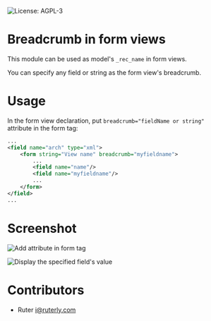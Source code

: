 ![License: AGPL-3](https://img.shields.io/badge/license-AGPL--3-blue.svg)

# Breadcrumb in form views

This module can be used as model's `_rec_name` in form views.

You can specify any field or string as the form view's breadcrumb.

# Usage

In the form view declaration, put `breadcrumb="fieldName or string"` attribute in the form tag:

```xml
...
<field name="arch" type="xml">
    <form string="View name" breadcrumb="myfieldname">
        ...
        <field name="name"/>
        <field name="myfieldname"/>
        ...
    </form>
</field>
...
```

# Screenshot

![Add attribute in form tag](https://github.com/ruter/TNK-Odoo-Module/blob/10.0/web_form_breadcrumb/static/description/screenshot0.png?raw=true)

![Display the specified field's value](https://github.com/ruter/TNK-Odoo-Module/blob/10.0/web_form_breadcrumb/static/description/screenshot.png?raw=true)

# Contributors

- Ruter <i@ruterly.com>
